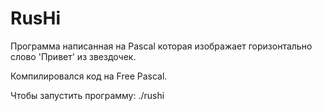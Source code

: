 # RusHi
Программа написанная на Pascal которая изображает горизонтально слово 'Привет' из звездочек. 

Компилировался код на Free Pascal.

Чтобы запустить программу: ./rushi


